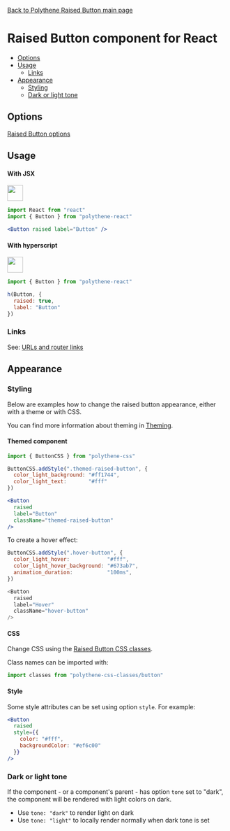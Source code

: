 [Back to Polythene Raised Button main page](../raised-button.md)

# Raised Button component for React

<!-- MarkdownTOC autolink="true" autoanchor="true" bracket="round" levels="1,2,3" -->

- [Options](#options)
- [Usage](#usage)
  - [Links](#links)
- [Appearance](#appearance)
  - [Styling](#styling)
  - [Dark or light tone](#dark-or-light-tone)

<!-- /MarkdownTOC -->


<a id="options"></a>
## Options

[Raised Button options](../raised-button.md)



<a id="usage"></a>
## Usage

<a id="with-jsx"></a>
#### With JSX

<a href="https://jsfiddle.net/ArthurClemens/sbtonwbf/" target="_blank"><img src="https://arthurclemens.github.io/assets/polythene/docs/try-out-green.gif" height="36" /></a>

~~~jsx
import React from "react"
import { Button } from "polythene-react"

<Button raised label="Button" />
~~~

<a id="with-hyperscript"></a>
#### With hyperscript

<a href="https://jsfiddle.net/ArthurClemens/hL8wmrpL/" target="_blank"><img src="https://arthurclemens.github.io/assets/polythene/docs/try-out-green.gif" height="36" /></a>

~~~javascript
import { Button } from "polythene-react"

h(Button, {
  raised: true,
  label: "Button"
})
~~~


<a id="links"></a>
### Links

See: [URLs and router links](../../handling-urls.md)



<a id="appearance"></a>
## Appearance


<a id="styling"></a>
### Styling

Below are examples how to change the raised button appearance, either with a theme or with CSS.

You can find more information about theming in  [Theming](../../theming.md).

<a id="themed-component"></a>
#### Themed component

~~~jsx
import { ButtonCSS } from "polythene-css"

ButtonCSS.addStyle(".themed-raised-button", {
  color_light_background: "#ff1744",
  color_light_text:       "#fff"
})

<Button
  raised
  label="Button"
  className="themed-raised-button"
/>
~~~

To create a hover effect:

~~~javascript
ButtonCSS.addStyle(".hover-button", {
  color_light_hover:            "#fff",
  color_light_hover_background: "#673ab7",
  animation_duration:           "100ms",
})

<Button
  raised
  label="Hover"
  className="hover-button"
/>
~~~

<a id="css"></a>
#### CSS

Change CSS using the [Raised Button CSS classes](../../../packages/polythene-css-classes/button.js).

Class names can be imported with:

~~~javascript
import classes from "polythene-css-classes/button"
~~~

<a id="style"></a>
#### Style

Some style attributes can be set using option `style`. For example:

~~~jsx
<Button
  raised
  style={{
    color: "#fff",
    backgroundColor: "#ef6c00"
  }}
/>
~~~


<a id="dark-or-light-tone"></a>
### Dark or light tone

If the component - or a component's parent - has option `tone` set to "dark", the component will be rendered with light colors on dark. 

* Use `tone: "dark"` to render light on dark
* Use `tone: "light"` to locally render normally when dark tone is set


